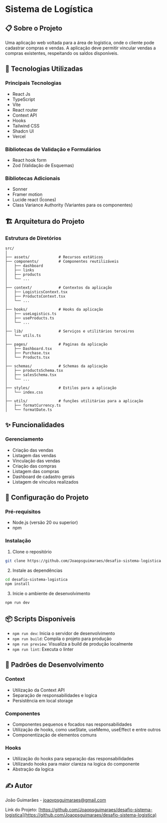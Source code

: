 # Sistema de Logística

## 📋 Sobre o Projeto

Uma aplicação web voltada para a área de logística, onde o cliente pode cadastrar compras e vendas. A aplicação deve permitir vincular vendas a compras existentes, respeitando os saldos disponíveis.

## 🚀 Tecnologias Utilizadas

### Principais Tecnologias

- React Js
- TypeScript
- Vite
- React router
- Context API
- Hooks
- Tailwind CSS
- Shadcn UI
- Vercel

### Bibliotecas de Validação e Formulários

- React hook form
- Zod (Validação de Esquemas)

### Bibliotecas Adicionais

- Sonner
- Framer motion
- Lucide react (Ícones)
- Class Variance Authority (Variantes para os componentes)

## 🏗️ Arquitetura do Projeto

### Estrutura de Diretórios

```
src/
│
├── assets/             # Recursos estáticos
├── components/         # Componentes reutilizáveis
│   ├── dashboard
│   ├── links
│   ├── products
│   └── ...
│
├── context/            # Contextos da aplicação
│   ├── LogisticsContext.tsx
│   ├── ProductsContext.tsx
│   └── ...
│
├── hooks/              # Hooks da aplicação
│   ├── useLogistics.ts
│   ├── useProducts.ts
│   └── ...
│
├── lib/                # Serviços e utilitários terceiros
│   └── utils.ts
│
├── pages/              # Paginas da aplicação
│   ├── Dashboard.tsx
│   ├── Purchase.tsx
│   └── Products.tsx
│
├── schemas/            # Schemas da aplicação
│   ├── productsSchema.tsx
│   ├── salesSchema.tsx
│   └── ...
│
├── styles/             # Estilos para a aplicação
│   └── index.css
│
├── utils/              # funções utilitárias para a aplicação
│   ├── formatCurrency.ts
│   └── formatDate.ts
```

## ✨ Funcionalidades

### Gerenciamento

- Criação das vendas
- Listagem das vendas
- Vinculação das vendas
- Criação das compras
- Listagem das compras
- Dashboard de cadastro gerais
- Listagem de vínculos realizados

## 🔧 Configuração do Projeto

### Pré-requisitos

- Node.js (versão 20 ou superior)
- npm

### Instalação

1. Clone o repositório

```bash
git clone https://github.com/Joaopsguimaraes/desafio-sistema-logistica.git
```

2. Instale as dependências

```bash
cd desafio-sistema-logistica
npm install
```

3. Inicie o ambiente de desenvolvimento

```bash
npm run dev
```

## 📦 Scripts Disponíveis

- `npm run dev`: Inicia o servidor de desenvolvimento
- `npm run build`: Compila o projeto para produção
- `npm run preview`: Visualiza a build de produção localmente
- `npm run lint`: Executa o linter

## 📝 Padrões de Desenvolvimento

### Context

- Utilização da Context API
- Separação de responsabilidades e logica
- Persistência em local storage

### Componentes

- Componentes pequenos e focados nas responsabilidades
- Utilização de hooks, como useState, useMemo, useEffect e entre outros
- Componentização de elementos comuns

### Hooks

- Utilização do hooks para separação das responsabilidades
- Utilizando hooks para maior clareza na logica do componente
- Abstração da logica

## ✍️ Autor

João Guimarães - joaovpsguimaraes@gmail.com

Link do Projeto: [https://github.com/Joaopsguimaraes/desafio-sistema-logistica](https://github.com/Joaopsguimaraes/desafio-sistema-logistica)

